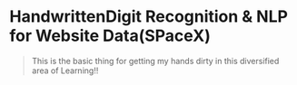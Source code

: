 # HandwrittenDigit Recognition & NLP for Website Data(SPaceX)
> This is the basic thing for getting my hands dirty in this diversified area of Learning!!
